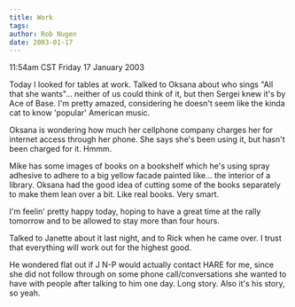 ```yaml
---
title: Work
tags: 
author: Rob Nugen
date: 2003-01-17
---
```


<p class=date>11:54am CST Friday 17 January 2003</p>

<p>Today I looked for tables at work.  Talked to Oksana about who
sings "All that she wants"...  neither of us could think of it, but
then Sergei knew it's by Ace of Base.  I'm pretty amazed, considering
he doesn't seem like the kinda cat to know 'popular' American music.</p>

<p>Oksana is wondering how much her cellphone company charges her for
internet access through her phone.  She says she's been using it, but
hasn't been charged for it.  Hmmm.</p>

<p>Mike has some images of books on a bookshelf which he's using spray
adhesive to adhere to a big yellow facade painted like... the interior
of a library.  Oksana had the good idea of cutting some of the books
separately to make them lean over a bit.  Like real books.  Very
smart.</p>

<p>I'm feelin' pretty happy today, hoping to have a great time at the
rally tomorrow and to be allowed to stay more than four hours.</p>

<p>Talked to Janette about it last night, and to Rick when he came
over.  I trust that everything will work out for the highest good.</p>

<p>He wondered flat out if J N-P would actually contact HARE for me,
since she did not follow through on some phone call/conversations she
wanted to have with people after talking to him one day.  Long story.
Also it's his story, so yeah.</p>

<p></p>

